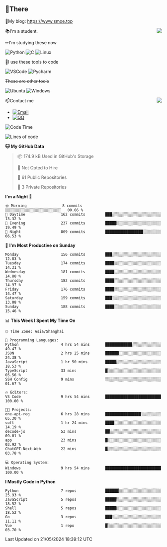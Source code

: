 
## 👏There

📰My blog: https://www.smoe.top

<img align="right" src="https://github-readme-stats.vercel.app/api/top-langs/?username=AkashiCoin"/>


📚I'm a student.

✏I'm studying these now

![Python](https://img.shields.io/badge/-Python-blue?style=flat-square&logo=Python&logoColor=fff)
![C](https://img.shields.io/badge/-C-585858?style=flat-square&logo=C&logoColor=fff)
![Linux](https://img.shields.io/badge/-Linux-black?style=flat-square&logo=Linux&logoColor=fff)

🔨I use these tools to code

![VSCode](https://img.shields.io/badge/-VSCode-blue?style=flat-square&logo=visualstudiocode&logoColor=fff)
![Pycharm](https://img.shields.io/badge/-Pycharm-green?style=flat-square&logo=pycharm&logoColor=fff)

 ~~These are other tools~~

![Ubuntu](https://img.shields.io/badge/-Ubuntu-orange?style=flat-square&logo=Ubuntu&logoColor=fff)
![Windows](https://img.shields.io/badge/-Windows-blue?style=flat-square&logo=Windows&logoColor=fff)

<img align="right" src="https://github-readme-stats.vercel.app/api?username=AkashiCoin" />


📫Contact me

* [![Email](https://img.shields.io/badge/Email-l1040186796@gmail.com-1?style=social&logoColor=fff)](mailto:l1040186796@gmail.com)
* [![QQ](https://img.shields.io/badge/QQ-1040186796-1?style=social&logoColor=fff)](tencent://AddContact/?fromId=45&fromSubId=1&subcmd=all&uin=1040186796&website=www.oicqzone.com)

<!--START_SECTION:waka-->
![Code Time](http://img.shields.io/badge/Code%20Time-1%2C186%20hrs%2057%20mins-blue)

![Lines of code](https://img.shields.io/badge/From%20Hello%20World%20I%27ve%20Written-269.0%20thousand%20lines%20of%20code-blue)

**🐱 My GitHub Data** 

> 📦 174.9 kB Used in GitHub's Storage 
 > 
> 🚫 Not Opted to Hire
 > 
> 📜 61 Public Repositories 
 > 
> 🔑 3 Private Repositories 
 > 
**I'm a Night 🦉** 

```text
🌞 Morning                8 commits           ░░░░░░░░░░░░░░░░░░░░░░░░░   00.66 % 
🌆 Daytime                162 commits         ███░░░░░░░░░░░░░░░░░░░░░░   13.32 % 
🌃 Evening                237 commits         █████░░░░░░░░░░░░░░░░░░░░   19.49 % 
🌙 Night                  809 commits         █████████████████░░░░░░░░   66.53 % 
```
📅 **I'm Most Productive on Sunday** 

```text
Monday                   156 commits         ███░░░░░░░░░░░░░░░░░░░░░░   12.83 % 
Tuesday                  174 commits         ████░░░░░░░░░░░░░░░░░░░░░   14.31 % 
Wednesday                181 commits         ████░░░░░░░░░░░░░░░░░░░░░   14.88 % 
Thursday                 182 commits         ████░░░░░░░░░░░░░░░░░░░░░   14.97 % 
Friday                   176 commits         ████░░░░░░░░░░░░░░░░░░░░░   14.47 % 
Saturday                 159 commits         ███░░░░░░░░░░░░░░░░░░░░░░   13.08 % 
Sunday                   188 commits         ████░░░░░░░░░░░░░░░░░░░░░   15.46 % 
```


📊 **This Week I Spent My Time On** 

```text
🕑︎ Time Zone: Asia/Shanghai

💬 Programming Languages: 
Python                   4 hrs 54 mins       ████████████░░░░░░░░░░░░░   49.47 % 
JSON                     2 hrs 25 mins       ██████░░░░░░░░░░░░░░░░░░░   24.38 % 
JavaScript               1 hr 50 mins        █████░░░░░░░░░░░░░░░░░░░░   18.53 % 
TypeScript               33 mins             █░░░░░░░░░░░░░░░░░░░░░░░░   05.56 % 
SSH Config               9 mins              ░░░░░░░░░░░░░░░░░░░░░░░░░   01.67 % 

🔥 Editors: 
VS Code                  9 hrs 54 mins       █████████████████████████   100.00 % 

🐱‍💻 Projects: 
one-api-reg              6 hrs 28 mins       ████████████████░░░░░░░░░   65.30 % 
soft                     1 hr 24 mins        ████░░░░░░░░░░░░░░░░░░░░░   14.19 % 
decode-js                53 mins             ██░░░░░░░░░░░░░░░░░░░░░░░   09.01 % 
app                      23 mins             █░░░░░░░░░░░░░░░░░░░░░░░░   03.92 % 
ChatGPT-Next-Web         22 mins             █░░░░░░░░░░░░░░░░░░░░░░░░   03.78 % 

💻 Operating System: 
Windows                  9 hrs 54 mins       █████████████████████████   100.00 % 
```

**I Mostly Code in Python** 

```text
Python                   7 repos             ██████░░░░░░░░░░░░░░░░░░░   25.93 % 
JavaScript               5 repos             █████░░░░░░░░░░░░░░░░░░░░   18.52 % 
Shell                    5 repos             █████░░░░░░░░░░░░░░░░░░░░   18.52 % 
Go                       3 repos             ███░░░░░░░░░░░░░░░░░░░░░░   11.11 % 
Vue                      1 repo              █░░░░░░░░░░░░░░░░░░░░░░░░   03.70 % 
```




 Last Updated on 21/05/2024 18:39:12 UTC
<!--END_SECTION:waka-->
